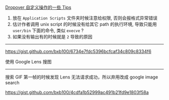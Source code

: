 [Dropover 自定义操作的一些 Tips](https://github.com/bxb100/blog/issues/8)

1. 放在 `Application Scripts` 文件夹时候注意给权限, 否则会报格式异常错误
2. 估计作者调用 unix script 的时候没有给其它 path 的执行环境, 导致只能用 `user/bin` 下面的命令, 类似 `execve` ?
3. 如果没有输出有的时候就是 `2` 导致的原因

---

<a id="issuecomment-1015431962"></a>
https://gist.github.com/bxb100/6734e7fdc5396bcfcaf34c809c8334f6

使用 Google Lens 搜图

---

<a id="issuecomment-1026828776"></a>
搜索 GIF 第一帧的时候发现 Lens 无法请求成功，所以弃用改成 google image search

https://gist.github.com/bxb100/4cdfa1b52999ac491b21fd9e1803f58a